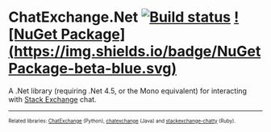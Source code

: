ChatExchange.Net [![Build status](https://ci.appveyor.com/api/projects/status/anhuene4frxkg3xb/branch/master?svg=true)](https://ci.appveyor.com/project/ArcticEcho/chatexchange-net/branch/master) [![NuGet Package](https://img.shields.io/badge/NuGet Package-beta-blue.svg)](https://www.nuget.org/packages/ChatExchange.Net)
================

A .Net library (requiring .Net 4.5, or the Mono equivalent) for interacting with [Stack Exchange](http://stackexchange.com/) chat.

-----

<sup><sup>Related libraries: [ChatExchange](https://github.com/Manishearth/ChatExchange) (Python), [chatexchange](https://github.com/Tunaki/chatexchange) (Java) and [stackexchange-chatty](https://github.com/KeyboardFire/stackexchange-chatty) (Ruby).</sup></sup>
